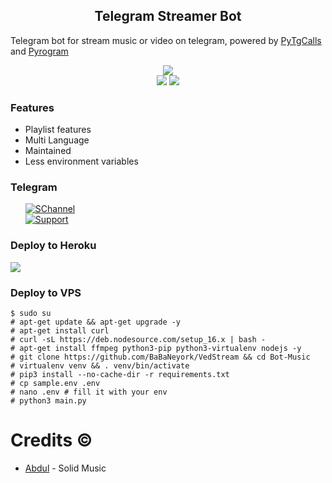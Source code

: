 <h2 align="center">Telegram Streamer Bot </h2>
<p>
Telegram bot for stream music or video on telegram, 
powered by <a href="https://github.com/pytgcalls/pytgcalls">PyTgCalls</a>
and <a href="https://github.com/pyrogram/pyrogram">Pyrogram</a>
</p>

<div align="center">
    <a href="https://github.com/BaBaNeyork/VedStream"><img src="https://img.shields.io/github/repo-size/BaBaNeyork/VedStream?logo=github"></a> <br>
    <a href="https://github.com/BaBaNeyork/VedStream"><img src="https://img.shields.io/github/forks/BaBaNeyork/VedStream?logo=github"></a>
    <a href="https://github.com/BaBaNeyork/VedStream"><img src="https://img.shields.io/github/stars/BaBaNeyork/VedStream?logo=github"></a>
</div>


<h3>Features</h3> 
<ul>
    <li>Playlist features</li>
    <li>Multi Language</li>
    <li>Maintained</li>
    <li>Less environment variables</li>
</ul>

<h3>Telegram</h3>
<ul>
    <a href="https://t.me/URLS_USA"><img alt="SChannel" src="https://img.shields.io/badge/Channel-blue.svg?logo=telegram"></a> <br/>
    <a href="https://t.me/xU_S_A1"><img alt="Support" src="https://img.shields.io/badge/Support-blue.svg?logo=telegram"></a> <br/>
</ul>

<h3>Deploy to Heroku </h3>
<div>
    <a href="https://dashboard.heroku.com/new?button-url=https://github.com/BaBaNeyork/VedStream&template=https://github.com/BaBaNeyork/VedStream"><img src="https://www.herokucdn.com/deploy/button.svg"></a>
</div>

### Deploy to VPS
```
$ sudo su
# apt-get update && apt-get upgrade -y
# apt-get install curl
# curl -sL https://deb.nodesource.com/setup_16.x | bash - 
# apt-get install ffmpeg python3-pip python3-virtualenv nodejs -y 
# git clone https://github.com/BaBaNeyork/VedStream && cd Bot-Music
# virtualenv venv && . venv/bin/activate 
# pip3 install --no-cache-dir -r requirements.txt 
# cp sample.env .env 
# nano .env # fill it with your env 
# python3 main.py
```

# Credits ©
* [Abdul](https://github.com/DoellBarr/solidmusic) - Solid Music
